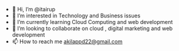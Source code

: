 - 👋 Hi, I’m @itairup
- 👀 I’m interested in Technology and Business issues 
- 🌱 I’m currently learning Cloud Computing and web development 
- 💞️ I’m looking to collaborate on cloud , digital marketing and web development 
- 📫 How to reach me akilappd22@gmail.com

<!---
itairup/itairup is a ✨ special ✨ repository because its `README.md` (this file) appears on your GitHub profile.
You can click the Preview link to take a look at your changes.
--->
